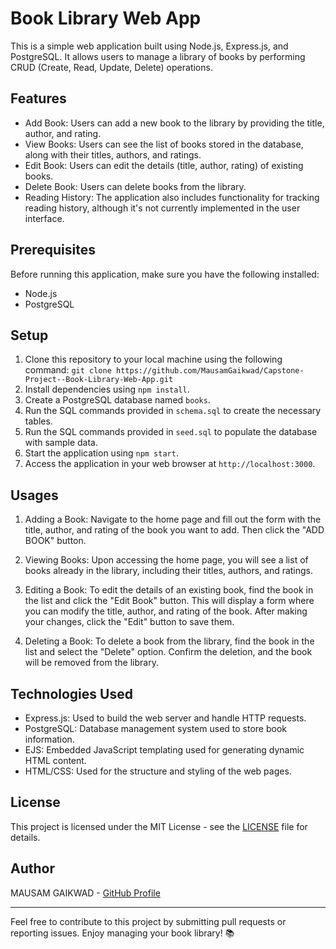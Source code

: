 # Book Library Web App
This is a simple web application built using Node.js, Express.js, and PostgreSQL. It allows users to manage a library of books by performing CRUD (Create, Read, Update, Delete) operations.

## Features
* Add Book: Users can add a new book to the library by providing the title, author, and rating.
* View Books: Users can see the list of books stored in the database, along with their titles, authors, and ratings.
* Edit Book: Users can edit the details (title, author, rating) of existing books.
* Delete Book: Users can delete books from the library.
* Reading History: The application also includes functionality for tracking reading history, although it's not currently implemented in the user interface.
## Prerequisites
Before running this application, make sure you have the following installed:

* Node.js
* PostgreSQL
## Setup
1. Clone this repository to your local machine using the following command:
   ```git clone https://github.com/MausamGaikwad/Capstone-Project--Book-Library-Web-App.git```
2. Install dependencies using ```npm install```.
3. Create a PostgreSQL database named ```books```.
4. Run the SQL commands provided in ```schema.sql``` to create the necessary tables.
5. Run the SQL commands provided in ```seed.sql``` to populate the database with sample data.
6. Start the application using ```npm start```.
7. Access the application in your web browser at ```http://localhost:3000```.
## Usages
1. Adding a Book: Navigate to the home page and fill out the form with the title, author, and rating of the book you want to add. Then click the "ADD BOOK" button.

2. Viewing Books: Upon accessing the home page, you will see a list of books already in the library, including their titles, authors, and ratings.

3. Editing a Book: To edit the details of an existing book, find the book in the list and click the "Edit Book" button. This will display a form where you can modify the title, author, and rating of the book. After making your changes, click the "Edit" button to save them.

4. Deleting a Book: To delete a book from the library, find the book in the list and select the "Delete" option. Confirm the deletion, and the book will be removed from the library.

## Technologies Used
* Express.js: Used to build the web server and handle HTTP requests.
* PostgreSQL: Database management system used to store book information.
* EJS: Embedded JavaScript templating used for generating dynamic HTML content.
* HTML/CSS: Used for the structure and styling of the web pages.

## License
This project is licensed under the MIT License - see the [LICENSE](LICENSE) file for details.

## Author
MAUSAM GAIKWAD - [GitHub Profile](https://github.com/MausamGaikwad)

--- 

Feel free to contribute to this project by submitting pull requests or reporting issues. Enjoy managing your book library! 📚
